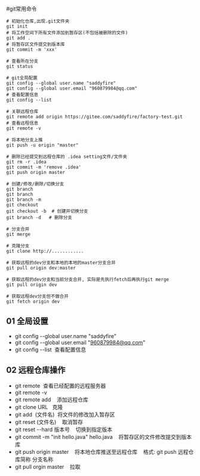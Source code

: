 #git常用命令
```shell
# 初始化仓库,出现.git文件夹
git init 
# 将工作空间下所有文件添加到暂存区(不包括被删除的文件)
git add .
# 将暂存区文件提交到版本库
git commit -m 'xxx'

# 查看所在分支
git status

# git全局配置
git config --global user.name "saddyfire"
git config --global user.email "960879984@qq.com"
# 查看配置信息
git config --list

# 关联远程仓库
git remote add origin https://gitee.com/saddyfire/factory-test.git
# 查看远程信息
git remote -v

# 将本地分支上推
git push -u origin "master"

# 删除已经提交到远程仓库的 .idea setting文件/文件夹
git rm -r .idea
git commit -m 'remove .idea'
git push origin master

# 创建/修改/删除/切换分支
git branch
git branch
git branch -m
git checkout
git checkout -b	 # 创建并切换分支
git branch -d	# 删除分支

# 分支合并
git merge

# 克隆分支
git clone http://............

# 获取远程的dev分支和本地的本地的master分支合并
git pull origin dev:master

# 获取远程的dev分支和当前分支合并, 实际是先执行fetch后再执行git merge
git pull origin dev

# 获取远程dev分支但不做合并
git fetch origin dev 

```



## 01 全局设置

- git config --global user.name "saddyfire"
- git config --global user.email "960879984@qq.com"
- git config --list  查看配置信息

## 02 远程仓库操作

- git remote  查看已经配置的远程服务器
- git remote -v
- git remote add    添加远程仓库
- git clone URL   克隆
- git add  (文件名)  将文件的修改加入暂存区
- git reset (文件名)    取消暂存
- git reset --hard 版本号    切换到指定版本
- git commit -m "init hello.java" hello.java    将暂存区的文件修改提交到版本库
- git push origin master    将本地仓库推送至远程仓库    格式: git push 远程仓库简称 分支名称
- git pull orgin master    拉取